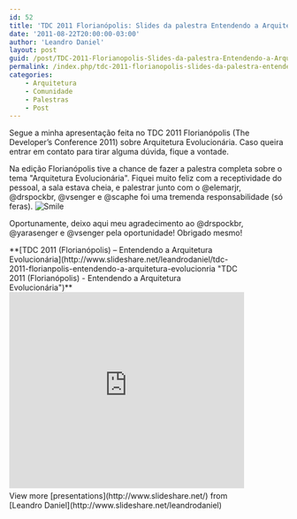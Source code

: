 ```yaml
---
id: 52
title: 'TDC 2011 Florianópolis: Slides da palestra Entendendo a Arquitetura Evolucionária'
date: '2011-08-22T20:00:00-03:00'
author: 'Leandro Daniel'
layout: post
guid: /post/TDC-2011-Florianopolis-Slides-da-palestra-Entendendo-a-Arquitetura-Evolucionaria.aspx
permalink: /index.php/tdc-2011-florianopolis-slides-da-palestra-entendendo-a-arquitetura-evolucionaria/
categories:
    - Arquitetura
    - Comunidade
    - Palestras
    - Post
---
```


Segue a minha apresentação feita no TDC 2011 Florianópolis (The Developer’s Conference 2011) sobre Arquitetura Evolucionária. Caso queira entrar em contato para tirar alguma dúvida, fique a vontade.

Na edição Florianópolis tive a chance de fazer a palestra completa sobre o tema "Arquitetura Evolucionária". Fiquei muito feliz com a receptividade do pessoal, a sala estava cheia, e palestrar junto com o @elemarjr, @drspockbr, @vsenger e @scaphe foi uma tremenda responsabilidade (só feras). ![Smile](http://www.leandrodaniel.com/editors/tiny_mce_3_3_9_2/plugins/emotions/img/smiley-smile.gif "Smile")

Oportunamente, deixo aqui meu agradecimento ao @drspockbr, @yarasenger e @vsenger pela oportunidade! Obrigado mesmo!

<div id="__ss_8938737" style="width: 425px">**[TDC 2011 (Florianópolis) – Entendendo a Arquitetura Evolucionária](http://www.slideshare.net/leandrodaniel/tdc-2011-florianpolis-entendendo-a-arquitetura-evolucionria "TDC 2011 (Florianópolis) - Entendendo a Arquitetura Evolucionária")** <iframe frameborder="0" height="355" loading="lazy" marginheight="0" marginwidth="0" scrolling="no" src="http://www.slideshare.net/slideshow/embed_code/8938737" width="425"></iframe><div style="padding-bottom: 12px; padding-left: 0px; padding-right: 0px; padding-top: 5px">View more [presentations](http://www.slideshare.net/) from [Leandro Daniel](http://www.slideshare.net/leandrodaniel) </div></div>